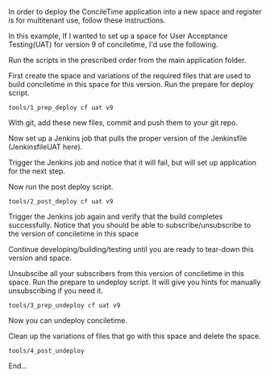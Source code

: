 In order to deploy the ConcileTime application into a new space and register is for multitenant use, follow these instructions.

In this example, If I wanted to set up a space for User Acceptance Testing(UAT) for version 9 of conciletime, I'd use the following.

Run the scripts in the prescribed order from the main application folder.

First create the space and variations of the required files that are used to build conciletime in this space for this version.
Run the prepare for deploy script.
```
tools/1_prep_deploy cf uat v9
```

With git, add these new files, commit and push them to your git repo.

Now set up a Jenkins job that pulls the proper version of the Jenkinsfile (JenkinsfileUAT here).

Trigger the Jenkins job and notice that it will fail, but will set up application for the next step.

Now run the post deploy script.
```
tools/2_post_deploy cf uat v9
```

Trigger the Jenkins job again and verify that the build completes successfully.
Notice that you should be able to subscribe/unsubscribe to the version of conciletime in this space

Continue developing/building/testing until you are ready to tear-down this version and space.

Unsubscibe all your subscribers from this version of conciletime in this space.
Run the prepare to undeploy script.  It will give you hints for manually unsubscribing if you need it.
```
tools/3_prep_undeploy cf uat v9
```

Now you can undeploy conciletime.

Clean up the variations of files that go with this space and delete the space.
```
tools/4_post_undeploy
```

End...
